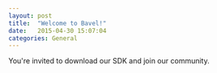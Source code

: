 ```yaml
---
layout: post
title:  "Welcome to Bavel!"
date:   2015-04-30 15:07:04
categories: General
---
```

You're invited to download our SDK and join our community.
